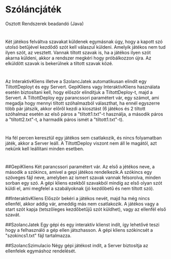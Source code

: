 # Szóláncjáték
Osztott Rendszerek beadandó (Java)
#
Két játékos felváltva szavakat küldenek egymásnak úgy, hogy a kapott szó utolsó betűjével kezdődő szót kell válaszul küldeni. Amelyik játékos nem tud ilyen szót, az vesztett. Vannak tiltott szavak is, ha a játékos ilyen szót akarna küldeni, akkor a rendszer megkéri hogy próbálkozzon újra. Az elküldött szavak is bekerülnek a tiltott szavak közé.


#
#
Az InteraktivKliens illetve a SzolancJatek automatikusan elindít egy TiltottDeployt és egy Servert. GepiKliens vagy InteraktivKliens használata esetén biztosítani kell, hogy először elindítjuk a TiltottDeploy-t, majd a Servert. A TiltottDeploy egy parancssori paramétert vár, egy számot, ami megadja hogy mennyi tiltott szóhalmazból választhat, ha ennél egyszerre több pár játszik, akkor előről kezdi a kiosztást (6 játékos és 2 tiltott szóhalmaz esetén az első páros a "tiltott1.txt"-t használja, a második páros a "tiltott2.txt"-t, a harmadik páros ismét a "tiltott1.txt"-t).
#
##
Ha fél percen keresztül egy játékos sem csatlakozik, és nincs folyamatban játék, akkor a Server leáll. A TiltottDeploy viszont nem áll le magától, azt nekünk kell leállítani minden esetben.
#
##GepiKliens
Két parancssori paramétert vár. Az első a jétékos neve, a második a szókincs, amivel a gepi játékos rendelkezik.A szókincs egy szöveges fájl neve, amelyben az ismert szavak vannak felsorolva, minden sorban egy szó. A gépi kliens  ezekből szavakból mindíg az első olyan szót küldi el, ami megfelel a szabályoknak (jó kezdőbetű és nem tiltott szó).  

##InteraktivKliens
Először bekéri a játékos nevét, majd ha még nincs ellenfél, akkor addig vár, ameddig más nem csatlakozik. A játékos vagy a start szót kapja (tetszőleges kezdőbetűjű szót küldhet), vagy az ellenfél első szavát.

##SzolancJatek
Egy gépi és egy interaktív klienst indít, így lehetővé teszi hogy a felhasználó a gép ellen játszhasson. A gépi kliens szókincsét a "szokincs1.txt" fájl tartalmazza.

##SzolancSzimulacio
Négy gépi játékost indít, a Server biztosítja az ellenfelek egymáshoz rendelését.
